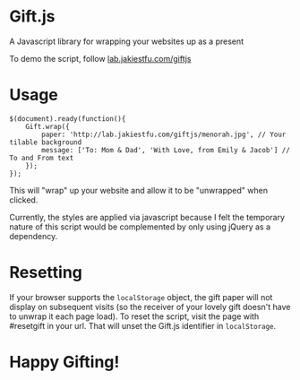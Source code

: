Gift.js
=======

A Javascript library for wrapping your websites up as a present


To demo the script, follow <a href="http://lab.jakiestfu.com/giftjs/" target="_blank">lab.jakiestfu.com/giftjs</a>

# Usage

````
$(document).ready(function(){
    Gift.wrap({
        paper: 'http://lab.jakiestfu.com/giftjs/menorah.jpg', // Your tilable background
        message: ['To: Mom & Dad', 'With Love, from Emily & Jacob'] // To and From text
    });
}); 

````

This will "wrap" up your website and allow it to be "unwrapped" when clicked.

Currently, the styles are applied via javascript because I felt the temporary nature of this script would be complemented by only using jQuery as a dependency.

# Resetting

If your browser supports the <code>localStorage</code> object, the gift paper will not display on subsequent visits (so the receiver of your lovely gift doesn't have to unwrap it each page load).
To reset the script, visit the page with #resetgift in your url. That will unset the Gift.js identifier in <code>localStorage</code>.

# Happy Gifting!